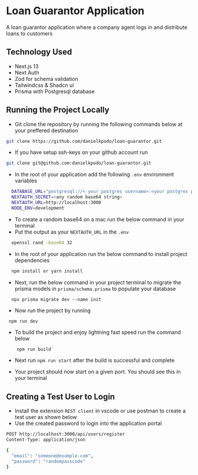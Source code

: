 # Loan Guarantor Application

A loan guarantor application where a company agent logs in and distribute loans to customers

## Technology Used

- Next.js 13
- Next Auth
- Zod for schema validation
- Tailwindcss & Shadcn ui
- Prisma with Postgresql database

## Running the Project Locally

- Git clone the repository by running the following commands below at your preffered destination

```bash
git clone https://github.com/danielkpodo/loan-guarantor.git
```

- If you have setup ssh-keys on your github account run

```bash
git clone git@github.com:danielkpodo/loan-guarantor.git
```

- In the root of your application add the following `.env` environment variables

```bash
  DATABASE_URL="postgresql://< your postgres username>:<your postgres password>@localhost:5432/loanApp?schema=public"
  NEXTAUTH_SECRET=<any random base64 string>
  NEXTAUTH_URL=http://localhost:3000
  NODE_ENV=development
```

- To create a random base64 on a mac run the below command in your terminal
- Put the output as your `NEXTAUTH_URL` in the `.env`

```bash
  openssl rand -base64 32
```

- In the root of your application run the below command to install project dependencies

```bash
  npm install or yarn install
```

- Next, run the below command in your project terminal to migrate the prisma models in `prisma/schema.prisma` to populate your database

```
  npx prisma migrate dev --name init
```

- Now run the project by running

```
 npm run dev
```

- To build the project and enjoy lightning fast speed run the command below

```bash
    npm run build
```

- Next run `npm run start` after the build is successful and complete

- Your project should now start on a given port. You should see this in your terminal

## Creating a Test User to Login

- Install the extension `REST client` in vscode or use postman to create a test user as shown below
- Use the created password to login into the application portal

```bash
POST http://localhost:3000/api/users/register
Content-Type: application/json

{
  "email": "someone@example.com",
  "password": "randompasscode"
}

```
